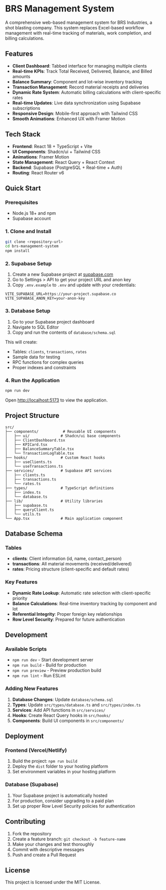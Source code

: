 # BRS Management System

A comprehensive web-based management system for BRS Industries, a shot blasting company. This system replaces Excel-based workflow management with real-time tracking of materials, work completion, and billing calculations.

## Features

- **Client Dashboard**: Tabbed interface for managing multiple clients
- **Real-time KPIs**: Track Total Received, Delivered, Balance, and Billed amounts
- **Balance Summary**: Component and lot-wise inventory tracking
- **Transaction Management**: Record material receipts and deliveries
- **Dynamic Rate System**: Automatic billing calculations with client-specific rates
- **Real-time Updates**: Live data synchronization using Supabase subscriptions
- **Responsive Design**: Mobile-first approach with Tailwind CSS
- **Smooth Animations**: Enhanced UX with Framer Motion

## Tech Stack

- **Frontend**: React 18 + TypeScript + Vite
- **UI Components**: Shadcn/ui + Tailwind CSS
- **Animations**: Framer Motion
- **State Management**: React Query + React Context
- **Backend**: Supabase (PostgreSQL + Real-time + Auth)
- **Routing**: React Router v6

## Quick Start

### Prerequisites

- Node.js 18+ and npm
- Supabase account

### 1. Clone and Install

```bash
git clone <repository-url>
cd brs-management-system
npm install
```

### 2. Supabase Setup

1. Create a new Supabase project at [supabase.com](https://supabase.com)
2. Go to Settings > API to get your project URL and anon key
3. Copy `.env.example` to `.env` and update with your credentials:

```env
VITE_SUPABASE_URL=https://your-project.supabase.co
VITE_SUPABASE_ANON_KEY=your-anon-key
```

### 3. Database Setup

1. Go to your Supabase project dashboard
2. Navigate to SQL Editor
3. Copy and run the contents of `database/schema.sql`

This will create:
- Tables: `clients`, `transactions`, `rates`
- Sample data for testing
- RPC functions for complex queries
- Proper indexes and constraints

### 4. Run the Application

```bash
npm run dev
```

Open [http://localhost:5173](http://localhost:5173) to view the application.

## Project Structure

```
src/
├── components/           # Reusable UI components
│   ├── ui/              # Shadcn/ui base components
│   ├── ClientDashboard.tsx
│   ├── KPICard.tsx
│   ├── BalanceSummaryTable.tsx
│   └── TransactionLogTable.tsx
├── hooks/               # Custom React hooks
│   ├── useClients.ts
│   └── useTransactions.ts
├── services/            # Supabase API services
│   ├── clients.ts
│   ├── transactions.ts
│   └── rates.ts
├── types/               # TypeScript definitions
│   ├── index.ts
│   └── database.ts
├── lib/                 # Utility libraries
│   ├── supabase.ts
│   ├── queryClient.ts
│   └── utils.ts
└── App.tsx              # Main application component
```

## Database Schema

### Tables

- **clients**: Client information (id, name, contact_person)
- **transactions**: All material movements (received/delivered)
- **rates**: Pricing structure (client-specific and default rates)

### Key Features

- **Dynamic Rate Lookup**: Automatic rate selection with client-specific priority
- **Balance Calculations**: Real-time inventory tracking by component and lot
- **Referential Integrity**: Proper foreign key relationships
- **Row Level Security**: Prepared for future authentication

## Development

### Available Scripts

- `npm run dev` - Start development server
- `npm run build` - Build for production
- `npm run preview` - Preview production build
- `npm run lint` - Run ESLint

### Adding New Features

1. **Database Changes**: Update `database/schema.sql`
2. **Types**: Update `src/types/database.ts` and `src/types/index.ts`
3. **Services**: Add API functions in `src/services/`
4. **Hooks**: Create React Query hooks in `src/hooks/`
5. **Components**: Build UI components in `src/components/`

## Deployment

### Frontend (Vercel/Netlify)

1. Build the project: `npm run build`
2. Deploy the `dist` folder to your hosting platform
3. Set environment variables in your hosting platform

### Database (Supabase)

1. Your Supabase project is automatically hosted
2. For production, consider upgrading to a paid plan
3. Set up proper Row Level Security policies for authentication

## Contributing

1. Fork the repository
2. Create a feature branch: `git checkout -b feature-name`
3. Make your changes and test thoroughly
4. Commit with descriptive messages
5. Push and create a Pull Request

## License

This project is licensed under the MIT License.